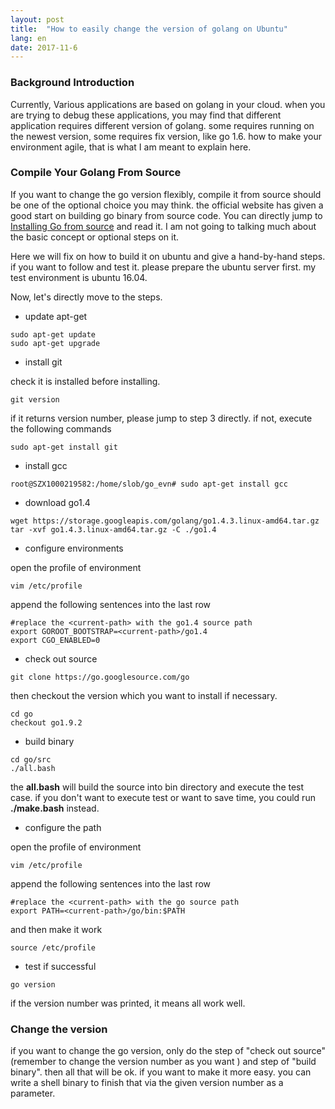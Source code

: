 ```yaml
---
layout: post
title:  "How to easily change the version of golang on Ubuntu"
lang: en
date: 2017-11-6
---
```


### Background Introduction

Currently, Various applications are based on golang in your cloud. when you are trying to debug these applications, you may find that different application requires different version of golang. some requires running on the newest version, some requires fix version, like go 1.6. how to make your environment agile, that is what I am meant to explain here.


### Compile Your Golang From Source

If you want to change the go version flexibly, compile it from source should be one of the optional choice you may think. the official website has given a good start on building go binary from source code. You can directly jump to [Installing Go from source](https://golang.org/doc/install/source) and read it. I am not going to talking much about the basic concept or optional steps on it.

Here we will fix on how to build it on ubuntu and give a hand-by-hand steps. if you want to follow and test it. please prepare the ubuntu server first. my test environment is ubuntu 16.04. 

Now, let's directly move to the steps.    

- update apt-get 

```shell
sudo apt-get update
sudo apt-get upgrade
```

- install git    

check it is installed before installing.

```shell
git version
```

if it returns version number, please jump to step 3 directly. if not, execute the following commands

```shell
sudo apt-get install git
```

- install gcc

```shell
root@SZX1000219582:/home/slob/go_evn# sudo apt-get install gcc   
```

- download go1.4   

```shell
wget https://storage.googleapis.com/golang/go1.4.3.linux-amd64.tar.gz
tar -xvf go1.4.3.linux-amd64.tar.gz -C ./go1.4
```

- configure environments

open the profile of environment

```shell
vim /etc/profile
```
append  the following sentences into the last row

```shell
#replace the <current-path> with the go1.4 source path
export GOROOT_BOOTSTRAP=<current-path>/go1.4   
export CGO_ENABLED=0
```

- check out source

```shell
git clone https://go.googlesource.com/go
```

then checkout the version which you want to install if necessary.

```shell
cd go
checkout go1.9.2
```

- build binary

```shell
cd go/src
./all.bash
```

the **all.bash** will build the source into bin directory and execute the test case. if you don't want to execute test or want to save time, you could run **./make.bash** instead.

- configure the path    

open the profile of environment

```shell
vim /etc/profile
```
append  the following sentences into the last row

```shell
#replace the <current-path> with the go source path
export PATH=<current-path>/go/bin:$PATH
```

and then make it work   

```shell
source /etc/profile  
```

- test if successful    

```shell
go version
```

if the version number was printed, it means all work well.

### Change the version

if you want to change the go version,  only do the step of "check out source" (remember to change the version number as you want ) and step of "build binary". then all that will be ok. if you want to make it more easy. you can write a shell binary to finish that via the given version number as a parameter.

